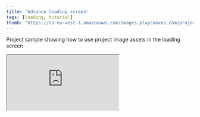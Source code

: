 ```yaml
---
title: 'Advance loading screen'
tags: [loading, tutorial]
thumb: "https://s3-eu-west-1.amazonaws.com/images.playcanvas.com/projects/12/458028/1A9054-image-75.jpg"
---
```


Project sample showing how to use project image assets in the loading screen

<div className="iframe-container">
    <iframe src="https://playcanv.as/p/Di3Fb3fx/" title="Advance loading screen" allow="camera; microphone; xr-spatial-tracking; fullscreen" allowfullscreen></iframe>
</div>
